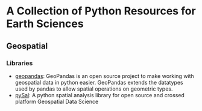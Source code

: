 # A Collection of Python Resources for Earth Sciences

## Geospatial
### Libraries
- [geopandas](https://geopandas.org/index.html): GeoPandas is an open source project to make working with geospatial data in python easier. GeoPandas extends the datatypes used by pandas to allow spatial operations on geometric types.
- [pySal](https://pysal.org/): A python spatial analysis library for open source and crossed platform Geospatial Data Science 
